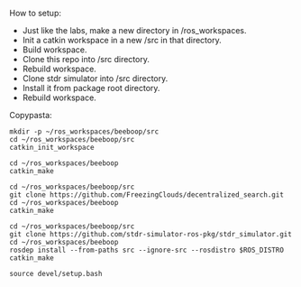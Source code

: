 How to setup:

- Just like the labs, make a new directory in /ros_workspaces. 
- Init a catkin workspace in a new /src in that directory. 
- Build workspace. 
- Clone this repo into /src directory. 
- Rebuild workspace. 
- Clone stdr simulator into /src directory. 
- Install it from package root directory. 
- Rebuild workspace. 


Copypasta:
```
mkdir -p ~/ros_workspaces/beeboop/src
cd ~/ros_workspaces/beeboop/src
catkin_init_workspace

cd ~/ros_workspaces/beeboop
catkin_make

cd ~/ros_workspaces/beeboop/src
git clone https://github.com/FreezingClouds/decentralized_search.git
cd ~/ros_workspaces/beeboop
catkin_make

cd ~/ros_workspaces/beeboop/src
git clone https://github.com/stdr-simulator-ros-pkg/stdr_simulator.git
cd ~/ros_workspaces/beeboop
rosdep install --from-paths src --ignore-src --rosdistro $ROS_DISTRO
catkin_make

source devel/setup.bash
```
